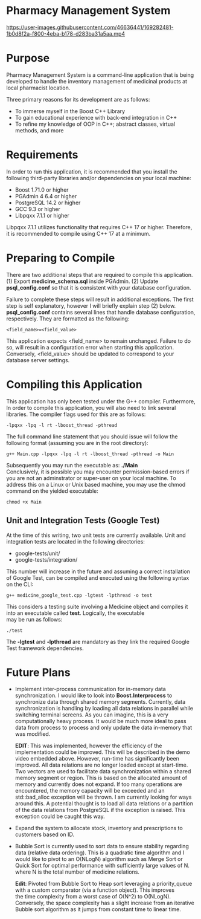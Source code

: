 # Pharmacy Management System



https://user-images.githubusercontent.com/46636441/169282481-1b0d8f2a-f800-4eba-b178-d283ba31a5aa.mp4


# Purpose
Pharmacy Management System is a command-line application that is being developed to
handle the inventory management of medicinal products at local pharmacist location.

Three primary reasons for its development are as follows:
- To immerse myself in the Boost C++ Library
- To gain educational experience with back-end integration in C++
- To refine my knowledge of OOP in C++; abstract classes, virtual methods, and more

# Requirements
In order to run this application, it is recommended that you install the following
third-party libraries and/or dependencies on your local machine:

- Boost 1.71.0 or higher
- PGAdmin 4 6.4 or higher
- PostgreSQL 14.2 or higher
- GCC 9.3 or higher
- Libpqxx 7.1.1 or higher

Libpqxx 7.1.1 utilizes functionality that requires C++ 17 or higher. Therefore, it is
recommended to compile using C++ 17 at a minimum.

# Preparing to Compile
There are two additional steps that are required to compile this application. 
  (1) Export **medicine_schema.sql** inside PGAdmin.
  (2) Update **psql_config.conf** so that it is consistent with your database configuration.
      
Failure to complete these steps will result in additional exceptions. The first step is self
explanatory, however I will briefly explain step (2) below. **psql_config.conf** contains
several lines that handle database configuration, respectively. They are formatted as the following:

```
<field_name>=<field_value>
```
This application expects <field_name> to remain unchanged. Failure to do so, will result in a
configuration error when starting this application. Conversely, <field_value> should be updated
to correspond to your database server settings.

# Compiling this Application
This application has only been tested under the G++ compiler. Furthermore, In order to compile 
this application, you will also need to link several libraries. The compiler flags used for 
this are as follows:

```
-lpqxx -lpq -l rt -lboost_thread -pthread 
```
The full command line statement that you should issue will follow the following format (assuming you are in the root directory):

```
g++ Main.cpp -lpqxx -lpq -l rt -lboost_thread -pthread -o Main
```
Subsequently you may run the executable as: **./Main**  
Conclusively, it is possible you may encounter permission-based errors if you are not an adminstrator or super-user on your local machine.
To address this on a Linux or Unix based machine, you may use the chmod command on the yielded executable:

```
chmod +x Main
```

## Unit and Integration Tests (Google Test)
At the time of this writing, two unit tests are currently available. Unit and integration tests are located in the following directories:  
  * google-tests/unit/
  * google-tests/integration/

This number will increase in the future and assuming a correct installation of Google Test, can be compiled and executed using the following
syntax on the CLI:

  ```
  g++ medicine_google_test.cpp -lgtest -lpthread -o test
  ```

  This considers a testing suite involving a Medicine object and compiles it into an executable called **test**. Logically, the executable  
  may be run as follows:  

  ```
  ./test
  ```

  The **-lgtest** and **-lpthread** are mandatory as they link the required Google Test framework dependencies.  

# Future Plans
* Implement inter-process communication for in-memory data synchronization. I would like to look into **Boost.Interprocess** to synchronize
  data through shared memory segments. Currently, data synchronization is handling by loading all data relations in parallel while switching
  terminal screens. As you can imagine, this is a very computationally heavy process. It would be much more ideal to pass data from process to
  process and only update the data in-memory that was modified.

  **EDIT**: This was implemented, however the efficiency of the implementation could be improved. This will be described in the demo video
            embedded above. However, run-time has significantly been improved. All data relations are no longer loaded except at start-time.
            Two vectors are used to facilitate data synchronization within a shared memory segment or region. This is based on the allocated
            amount of memory and currently does not expand. If too many operations are encountered, the memory capacity will be exceeded
            and an std::bad_alloc exception will be thrown. I am currently looking for ways around this. A potential thought is to load
            all data relations or a partition of the data relations from PostgreSQL if the exception is raised. This exception could be caught
            this way.

* Expand the system to allocate stock, inventory and prescriptions to customers based on ID.

* Bubble Sort is currently used to sort data to ensure stability regarding data (relative data ordering). This is a quadratic time algorithm and
  I would like to pivot to an O(NLogN) algorithm such as Merge Sort or Quick Sort for optimal performance with sufficiently large values of N.
  where N is the total number of medicine relations.

  **Edit**: Pivoted from Bubble Sort to Heap sort leveraging a priority_queue with a custom comparator (via a function object). This improves  
            the time complexity from a worst case of O(N^2) to O(NLogN). Conversely, the space complexity has a slight increase from an iterative  
            Bubble sort algorithm as it jumps from constant time to linear time.  


